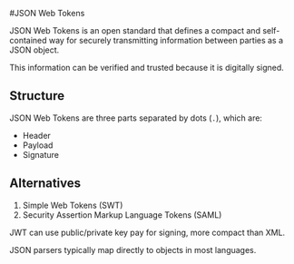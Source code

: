 #JSON Web Tokens

JSON Web Tokens is an open standard that defines a compact and self-contained way
for securely transmitting information between parties as a JSON object.

This information can be verified and trusted because it is digitally signed.


## Structure
JSON Web Tokens are three parts separated by dots (`.`), which are:

- Header
- Payload
- Signature

## Alternatives
1. Simple Web Tokens (SWT)
2. Security Assertion Markup Language Tokens (SAML)


JWT can use public/private key pay for signing, more compact than XML.

JSON parsers typically map directly to objects in most languages.
